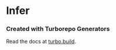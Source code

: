 # Infer

### Created with Turborepo Generators

Read the docs at [turbo.build](https://turbo.build/repo/docs/core-concepts/monorepos/code-generation).
